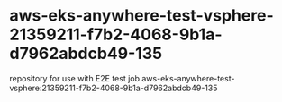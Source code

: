 # aws-eks-anywhere-test-vsphere-21359211-f7b2-4068-9b1a-d7962abdcb49-135
repository for use with E2E test job aws-eks-anywhere-test-vsphere:21359211-f7b2-4068-9b1a-d7962abdcb49-135
